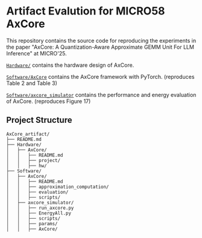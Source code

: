 # Artifact Evalution for MICRO58 AxCore

This repository contains the source code for reproducing the experiments in the paper "AxCore: A Quantization-Aware Approximate GEMM Unit For LLM Inference" at MICRO'25.

[`Hardware/`](./Hardware) contains the hardware design of AxCore.

[`Software/AxCore`](./Software/AxCore) contains the AxCore framework with PyTorch. (reproduces Table 2 and Table 3)

[`Software/axcore_simulator`](./Software/axcore_simulator) contains the performance and energy evaluation of AxCore. (reproduces Figure 17)


## Project Structure
```
AxCore_artifact/
├── README.md
├── Hardware/
│   ├── AxCore/
│   │   ├── README.md
│   │   ├── project/
│   │   ├── hw/
├── Software/
│   ├── AxCore/
│   │   ├── README.md
│   │   ├── approximation_computation/
│   │   ├── evaluation/
│   │   ├── scripts/
│   ├── axcore_simulator/
│   │   ├── run_axcore.py
│   │   ├── EnergyAll.py
│   │   ├── scripts/
│   │   ├── params/
│   │   ├── AxCore/
```

